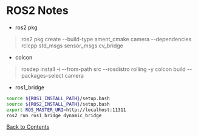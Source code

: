 # ROS2 Notes

* ros2 pkg
> ros2 pkg create --build-type ament_cmake camera --dependencies rclcpp std_msgs sensor_msgs cv_bridge

* colcon
> rosdep install -i --from-path src --rosdistro rolling -y
> colcon build --packages-select camera

* ros1_bridge
```bash
source ${ROS1_INSTALL_PATH}/setup.bash
source ${ROS2_INSTALL_PATH}/setup.bash
export ROS_MASTER_URI=http://localhost:11311
ros2 run ros1_bridge dynamic_bridge
```

[Back to Contents](../README.md)
